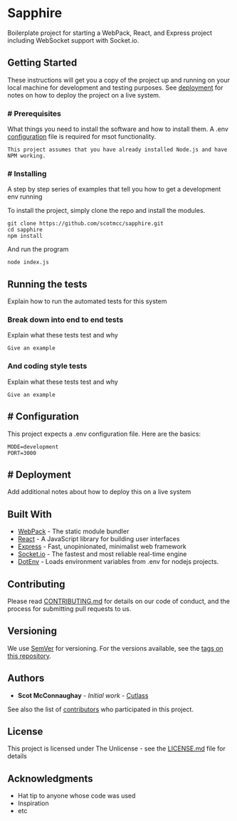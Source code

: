 # Sapphire

Boilerplate project for starting a WebPack, React, and Express project including WebSocket support with Socket.io.

## Getting Started

These instructions will get you a copy of the project up and running on your local machine for development and testing purposes. See [deployment](#-Deployment) for notes on how to deploy the project on a live system.

### # Prerequisites

What things you need to install the software and how to install them. A .env [configuration](#-Configuration) file is required for msot functionality.

```
This project assumes that you have already installed Node.js and have NPM working. 
```

### # Installing

A step by step series of examples that tell you how to get a development env running

To install the project, simply clone the repo and install the modules.

```
git clone https://github.com/scotmcc/sapphire.git
cd sapphire
npm install
```

And run the program

```
node index.js
```

## Running the tests

Explain how to run the automated tests for this system

### Break down into end to end tests

Explain what these tests test and why

```
Give an example
```

### And coding style tests

Explain what these tests test and why

```
Give an example
```

## # Configuration

This project expects a .env configuration file. Here are the basics:

```
MODE=development
PORT=3000
```

## # Deployment

Add additional notes about how to deploy this on a live system

## Built With

* [WebPack](https://webpack.js.org/) - The static module bundler
* [React](https://reactjs.org/) - A JavaScript library for building user interfaces
* [Express](https://expressjs.com/) - Fast, unopinionated, minimalist web framework
* [Socket.io](https://socket.io/) - The fastest and most reliable real-time engine
* [DotEnv](https://github.com/motdotla/dotenv) - Loads environment variables from .env for nodejs projects.

## Contributing

Please read [CONTRIBUTING.md](CONTRIBUTING.md) for details on our code of conduct, and the process for submitting pull requests to us.

## Versioning

We use [SemVer](http://semver.org/) for versioning. For the versions available, see the [tags on this repository](https://github.com/scotmcc/sapphire/tags). 

## Authors

* **Scot McConnaughay** - *Initial work* - [Cutlass]()

See also the list of [contributors](https://github.com/scotmcc/sapphire/graphs/contributors) who participated in this project.

## License

This project is licensed under The Unlicense - see the [LICENSE.md](LICENSE.md) file for details

## Acknowledgments

* Hat tip to anyone whose code was used
* Inspiration
* etc

